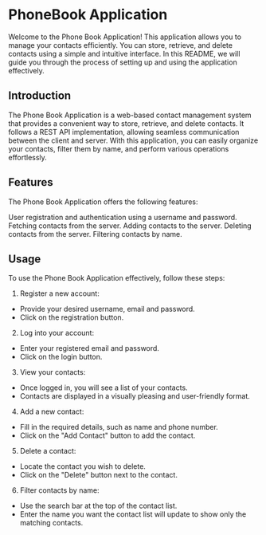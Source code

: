 # PhoneBook Application

Welcome to the Phone Book Application! This application allows you to manage your contacts efficiently. You can store, retrieve, and delete contacts using a simple and intuitive interface. In this README, we will guide you through the process of setting up and using the application effectively.

## Introduction

The Phone Book Application is a web-based contact management system that provides a convenient way to store, retrieve, and delete contacts. It follows a REST API implementation, allowing seamless communication between the client and server. With this application, you can easily organize your contacts, filter them by name, and perform various operations effortlessly.

## Features

The Phone Book Application offers the following features:

User registration and authentication using a username and password.
Fetching contacts from the server.
Adding contacts to the server.
Deleting contacts from the server.
Filtering contacts by name.

## Usage

To use the Phone Book Application effectively, follow these steps:

1. Register a new account:

- Provide your desired username, email and password.
- Click on the registration button.

2. Log into your account:

- Enter your registered email and password.
- Click on the login button.

3. View your contacts:

- Once logged in, you will see a list of your contacts.
- Contacts are displayed in a visually pleasing and user-friendly format.

4. Add a new contact:

- Fill in the required details, such as name and phone number.
- Click on the "Add Contact" button to add the contact.

5. Delete a contact:

- Locate the contact you wish to delete.
- Click on the "Delete" button next to the contact.

6. Filter contacts by name:

- Use the search bar at the top of the contact list.
- Enter the name you want the contact list will update to show only the matching contacts.
